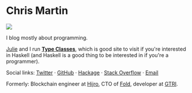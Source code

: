 # Chris Martin

<img src="${photo.jpg}" class="photo">

I blog mostly about programming.

[Julie](https://argumatronic.com/) and I run [**Type&nbsp;Classes**](https://typeclasses.com), which is good site to visit if you're interested in Haskell (and Haskell is a good thing to be interested in if you're a programmer).

Social links: [Twitter](https://twitter.com/chris__martin) &middot;
[GitHub](https://github.com/chris-martin) &middot;
[Hackage](https://hackage.haskell.org/user/chris_martin) &middot;
[Stack Overflow](http://stackoverflow.com/users/402884) &middot;
[Email](mailto:ch.martin@gmail.com)

Formerly: Blockchain engineer at [Hijro](https://angel.co/fluent-3), CTO of [Fold](https://angel.co/fold), developer at [GTRI](https://gtri.gatech.edu/laboratories/cybersecurity-information-protection-and-hardware-evaluation-research).
